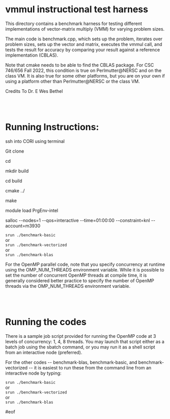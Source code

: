 # vmmul instructional test harness

This directory contains a benchmark harness for testing different implementations of
vector-matrix multiply (VMM) for varying problem sizes.

The main code is benchmark.cpp, which sets up the problem, iterates over problem
sizes, sets up the vector and matrix, executes the vmmul call, and tests the
result for accuracy by comparing your result against a reference implementation (CBLAS).

Note that cmake needs to be able to find the CBLAS package. For CSC 746/656 Fall 2022,
this condition is true on Perlmutter@NERSC and on the class VM. It is also true for some
other platforms, but you are on your own if using a platform other than Perlmutter@NERSC
or the class VM.

Credits To Dr. E Wes Bethel 

<br></br>

# Running Instructions:

ssh into CORI using terminal

Git clone <repo link>
   
cd <repo>
   
mkdir build
   
cd build
   
cmake ../
   
make
   
module load PrgEnv-intel 
   
salloc --nodes=1 --qos=interactive --time=01:00:00 --constraint=knl --account=m3930
   
   `srun ./benchmark-basic`  
   or  
   `srun ./benchmark-vectorized`  
   or  
   `srun ./benchmark-blas`

For the OpenMP parallel code, note that you specify concurrency at runtime using
the OMP_NUM_THREADS environment variable. While it is possible to set the number of
concurrent OpenMP threads at compile time, it is generally considered better practice to
specify the number of OpenMP threads via the OMP_NUM_THREADS environment variable.

<br></br>

# Running the codes

There is a sample job script provided for running the OpenMP code at 3 levels of concurrency: 1, 4, 8 threads. You may launch that script either as a batch job using the sbatch command, or you may run it as a shell script from an interactive node (preferred).

For the other codes -- benchmark-blas, benchmark-basic, and benchmark-vectorized -- it is easiest to run these from the command line from an interactive node by typing:

   `srun ./benchmark-basic`  
   or  
   `srun ./benchmark-vectorized`  
   or  
   `srun ./benchmark-blas`

#eof
